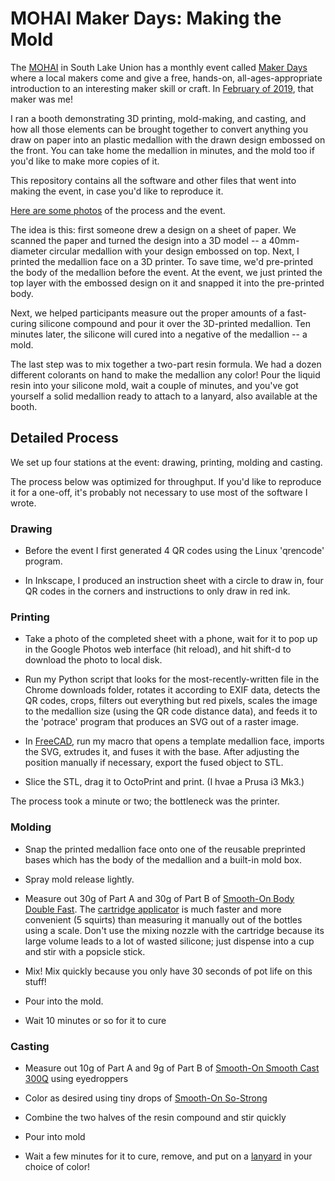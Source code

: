 
# MOHAI Maker Days: Making the Mold

The [MOHAI](https://mohai.org/) in South Lake Union has a monthly event called
[Maker Days](https://mohai.org/program/maker-days/) where a local makers come
and give a free, hands-on, all-ages-appropriate introduction to an interesting
maker skill or craft. In [February of
2019](https://mohai.org/event/maker-day-making-the-mold/), that maker was me!

I ran a booth demonstrating 3D printing, mold-making, and casting, and
how all those elements can be brought together to convert anything you
draw on paper into an plastic medallion with the drawn design embossed
on the front. You can take home the medallion in minutes, and the mold
too if you'd like to make more copies of it.

This repository contains all the software and other files that went
into making the event, in case you'd like to reproduce it.

[Here are some photos](https://photos.app.goo.gl/AzxZ8Njd79hLUo9N7) of
the process and the event.

The idea is this: first someone drew a design on a sheet of paper. We
scanned the paper and turned the design into a 3D model -- a
40mm-diameter circular medallion with your design embossed on
top. Next, I printed the medallion face on a 3D printer. To save time,
we'd pre-printed the body of the medallion before the event. At the
event, we just printed the top layer with the embossed design on it
and snapped it into the pre-printed body.

Next, we helped participants measure out the proper amounts of a
fast-curing silicone compound and pour it over the 3D-printed
medallion. Ten minutes later, the silicone will cured into a
negative of the medallion -- a mold.

The last step was to mix together a two-part resin formula. We had a
dozen different colorants on hand to make the medallion any color!
Pour the liquid resin into your silicone mold, wait a couple of
minutes, and you've got yourself a solid medallion ready to attach to
a lanyard, also available at the booth.

## Detailed Process

We set up four stations at the event: drawing, printing, molding and casting.

The process below was optimized for throughput. If you'd like to
reproduce it for a one-off, it's probably not necessary to use most of
the software I wrote.

### Drawing

* Before the event I first generated 4 QR codes using the Linux
  'qrencode' program.

* In Inkscape, I produced an instruction sheet with a circle to draw
  in, four QR codes in the corners and instructions to only draw in
  red ink.


### Printing

* Take a photo of the completed sheet with a phone, wait for it to pop
  up in the Google Photos web interface (hit reload), and hit shift-d
  to download the photo to local disk.

* Run my Python script that looks for the most-recently-written file in
  the Chrome downloads folder, rotates it according to EXIF data,
  detects the QR codes, crops, filters out everything but red pixels,
  scales the image to the medallion size (using the QR code distance
  data), and feeds it to the 'potrace' program that produces an SVG
  out of a raster image.

* In [FreeCAD](https://www.freecadweb.org), run my macro that opens a
  template medallion face, imports the SVG, extrudes it, and fuses it
  with the base. After adjusting the position manually if necessary,
  export the fused object to STL.

* Slice the STL, drag it to OctoPrint and print. (I hvae a Prusa i3 Mk3.)

The process took a minute or two; the bottleneck was the printer.

### Molding

* Snap the printed medallion face onto one of the reusable preprinted
bases which has the body of the medallion and a built-in mold box.

* Spray mold release lightly.

* Measure out 30g of Part A and 30g of Part B of [Smooth-On Body
Double
Fast](https://www.smooth-on.com/products/body-double-fast-set/). The
[cartridge
applicator](https://www.reynoldsam.com/product/dispensing-guns/) is
much faster and more convenient (5 squirts) than measuring it manually
out of the bottles using a scale. Don't use the mixing nozzle with the
cartridge because its large volume leads to a lot of wasted silicone;
just dispense into a cup and stir with a popsicle stick.

* Mix! Mix quickly because you only have 30 seconds of pot life on
  this stuff!

* Pour into the mold.

* Wait 10 minutes or so for it to cure

### Casting

* Measure out 10g of Part A and 9g of Part B of [Smooth-On Smooth Cast
  300Q](https://www.smooth-on.com/products/smooth-cast-300q/) using
  eyedroppers

* Color as desired using tiny drops of [Smooth-On
  So-Strong](https://www.smooth-on.com/product-line/strong/)

* Combine the two halves of the resin compound and stir quickly

* Pour into mold

* Wait a few minutes for it to cure, remove, and put on a
  [lanyard](https://www.amazon.com/gp/product/B018JW4IBC/ref=oh_aui_search_asin_title?ie=UTF8&psc=1)
  in your choice of color!

